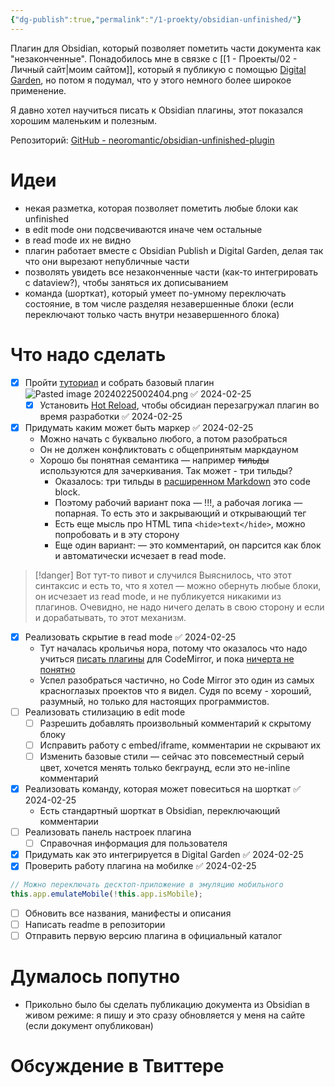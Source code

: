 ```yaml
---
{"dg-publish":true,"permalink":"/1-proekty/obsidian-unfinished/"}
---
```


Плагин для Obsidian, который позволяет пометить части документа как "незаконченные". 
Понадобилось мне в связке с [[1 - Проекты/02 - Личный сайт\|моим сайтом]], который я публикую с помощью [Digital Garden](https://github.com/oleeskild/obsidian-digital-garden), но потом я подумал, что у этого немного более широкое применение.

Я давно хотел научиться писать к Obsidian плагины, этот показался хорошим маленьким и полезным.

Репозиторий: [GitHub - neoromantic/obsidian-unfinished-plugin](https://github.com/neoromantic/obsidian-unfinished-plugin)

# Идеи
- некая разметка, которая позволяет пометить любые блоки как unfinished
- в edit mode они подсвечиваются иначе чем остальные
- в read mode их не видно
- плагин работает вместе с Obsidian Publish и Digital Garden, делая так что они вырезают непубличные части
- позволять увидеть все незаконченные части (как-то интегрировать с dataview?), чтобы заняться их дописыванием
- команда (шорткат), который умеет по-умному переключать состояние, в том числе разделяя незавершенные блоки (если переключают только часть внутри незавершенного блока)
# Что надо сделать
- [x] Пройти [туториал](https://docs.obsidian.md/Plugins/Getting+started/Build+a+plugin) и собрать базовый плагин![Pasted image 20240225002404.png](/img/user/files/Pasted%20image%2020240225002404.png) ✅ 2024-02-25
	- [x] Установить [Hot Reload](https://github.com/pjeby/hot-reload), чтобы обсидиан перезагружал плагин во время разработки ✅ 2024-02-25
- [x] Придумать каким может быть маркер ✅ 2024-02-25
	- Можно начать с буквально любого, а потом разобраться
	- Он не должен конфликтовать с общепринятым маркдауном
	- Хорошо бы понятная семантика — например ~~тильды~~ используются для зачеркивания. Так может - три тильды?
		- Оказалось: три тильды в [расширенном Markdown](https://www.markdownguide.org/extended-syntax/) это code block. 
		- Поэтому рабочий вариант пока — !!!, а рабочая логика — попарная. То есть это и закрывающий и открывающий тег
		- Есть еще мысль про HTML типа `<hide>text</hide>`, можно попробовать и в эту сторону
		- Еще один вариант:  — это комментарий, он парсится как блок и автоматически исчезает в read mode. 
> [!danger] Вот тут-то пивот и случился
> Выяснилось, что этот синтаксис и есть то, что я хотел — можно обернуть любые блоки, он исчезает из read mode, и не публикуется никакими из плагинов. Очевидно, не надо ничего делать в свою сторону и если и дорабатывать, то этот механизм.
- [x] Реализовать скрытие в read mode ✅ 2024-02-25
	- Тут началась крольичья нора, потому что оказалось что надо учиться [писать плагины](https://codemirror.net/docs/ref/) для CodeMirror, и пока [ничерта не понятно](https://docs.obsidian.md/Plugins/Editor/View+plugins)
	- Успел разобраться частично, но Code Mirror это один из самых красноглазых проектов что я видел. Судя по всему - хороший, разумный, но только для настоящих программистов.
- [ ] Реализовать стилизацию в edit mode
	- [ ] Разрешить добавлять произвольный комментарий к скрытому блоку
	- [ ] Исправить работу с embed/iframe, комментарии не скрывают их
	- [ ] Изменить базовые стили — сейчас это повсеместный серый цвет, хочется менять только бекграунд, если это не-inline комментарий
- [x] Реализовать команду, которая может повеситься на шорткат ✅ 2024-02-25
	- Есть стандартный шорткат в Obsidian, переключающий комментарии
- [ ] Реализовать панель настроек плагина
	- [ ] Справочная информация для пользователя
- [x] Придумать как это интегрируется в Digital Garden ✅ 2024-02-25
- [x] Проверить работу плагина на мобилке ✅ 2024-02-25
```js
// Можно переключать десктоп-приложение в эмуляцию мобильного
this.app.emulateMobile(!this.app.isMobile);
```
- [ ] Обновить все названия, манифесты и описания
- [ ] Написать readme в репозитории
- [ ] Отправить первую версию плагина в официальный каталог

# Думалось попутно
- Прикольно было бы сделать публикацию документа из Obsidian в живом режиме: я пишу и это сразу обновляется у меня на сайте (если документ опубликован)

# Обсуждение в Твиттере
<blockquote class="twitter-tweet"><a href="https://twitter.com/user/status/1761440817150132665?ref_src=twsrc%5Etfw"></a></blockquote> <script async src="https://platform.twitter.com/widgets.js" charset="utf-8"></script>